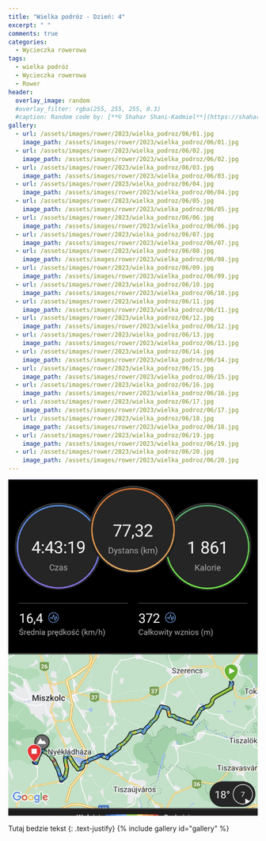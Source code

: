```yaml
---
title: "Wielka podróz - Dzień: 4"
excerpt: " "
comments: true
categories:
  - Wycieczka rowerowa
tags:
  - wielka podróż
  - Wycieczka rowerowa
  - Rower
header:
  overlay_image: random
  #overlay_filter: rgba(255, 255, 255, 0.3)
  #caption: Random code by: [**© Shahar Shani-Kadmiel**](https://shaharkadmiel.github.io)"
gallery:
  - url: /assets/images/rower/2023/wielka_podroz/06/01.jpg
    image_path: /assets/images/rower/2023/wielka_podroz/06/01.jpg
  - url: /assets/images/rower/2023/wielka_podroz/06/02.jpg
    image_path: /assets/images/rower/2023/wielka_podroz/06/02.jpg
  - url: /assets/images/rower/2023/wielka_podroz/06/03.jpg
    image_path: /assets/images/rower/2023/wielka_podroz/06/03.jpg
  - url: /assets/images/rower/2023/wielka_podroz/06/04.jpg
    image_path: /assets/images/rower/2023/wielka_podroz/06/04.jpg
  - url: /assets/images/rower/2023/wielka_podroz/06/05.jpg
    image_path: /assets/images/rower/2023/wielka_podroz/06/05.jpg
  - url: /assets/images/rower/2023/wielka_podroz/06/06.jpg
    image_path: /assets/images/rower/2023/wielka_podroz/06/06.jpg
  - url: /assets/images/rower/2023/wielka_podroz/06/07.jpg
    image_path: /assets/images/rower/2023/wielka_podroz/06/07.jpg
  - url: /assets/images/rower/2023/wielka_podroz/06/08.jpg
    image_path: /assets/images/rower/2023/wielka_podroz/06/08.jpg
  - url: /assets/images/rower/2023/wielka_podroz/06/09.jpg
    image_path: /assets/images/rower/2023/wielka_podroz/06/09.jpg
  - url: /assets/images/rower/2023/wielka_podroz/06/10.jpg
    image_path: /assets/images/rower/2023/wielka_podroz/06/10.jpg
  - url: /assets/images/rower/2023/wielka_podroz/06/11.jpg
    image_path: /assets/images/rower/2023/wielka_podroz/06/11.jpg
  - url: /assets/images/rower/2023/wielka_podroz/06/12.jpg
    image_path: /assets/images/rower/2023/wielka_podroz/06/12.jpg
  - url: /assets/images/rower/2023/wielka_podroz/06/13.jpg
    image_path: /assets/images/rower/2023/wielka_podroz/06/13.jpg
  - url: /assets/images/rower/2023/wielka_podroz/06/14.jpg
    image_path: /assets/images/rower/2023/wielka_podroz/06/14.jpg
  - url: /assets/images/rower/2023/wielka_podroz/06/15.jpg
    image_path: /assets/images/rower/2023/wielka_podroz/06/15.jpg
  - url: /assets/images/rower/2023/wielka_podroz/06/16.jpg
    image_path: /assets/images/rower/2023/wielka_podroz/06/16.jpg
  - url: /assets/images/rower/2023/wielka_podroz/06/17.jpg
    image_path: /assets/images/rower/2023/wielka_podroz/06/17.jpg
  - url: /assets/images/rower/2023/wielka_podroz/06/18.jpg
    image_path: /assets/images/rower/2023/wielka_podroz/06/18.jpg
  - url: /assets/images/rower/2023/wielka_podroz/06/19.jpg
    image_path: /assets/images/rower/2023/wielka_podroz/06/19.jpg
  - url: /assets/images/rower/2023/wielka_podroz/06/20.jpg
    image_path: /assets/images/rower/2023/wielka_podroz/06/20.jpg
---
```

![mapka](/assets/images/rower/2023/wielka_podroz/06/mapka.png)

Tutaj bedzie tekst
{: .text-justify}
{% include gallery id="gallery" %}
